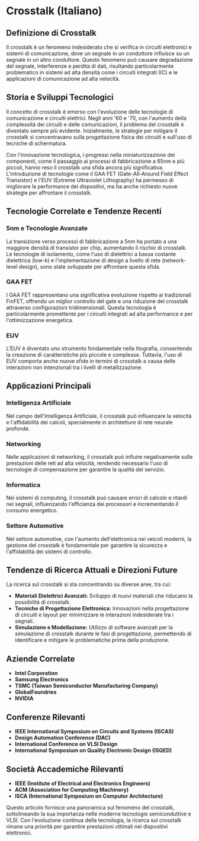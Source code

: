 # Crosstalk (Italiano)

## Definizione di Crosstalk
Il crosstalk è un fenomeno indesiderato che si verifica in circuiti elettronici e sistemi di comunicazione, dove un segnale in un conduttore influisce su un segnale in un altro conduttore. Questo fenomeno può causare degradazione del segnale, interferenze e perdita di dati, risultando particolarmente problematico in sistemi ad alta densità come i circuiti integrati (IC) e le applicazioni di comunicazione ad alta velocità.

## Storia e Sviluppi Tecnologici
Il concetto di crosstalk è emerso con l'evoluzione delle tecnologie di comunicazione e circuiti elettrici. Negli anni '60 e '70, con l'aumento della complessità dei circuiti e delle comunicazioni, il problema del crosstalk è diventato sempre più evidente. Inizialmente, le strategie per mitigare il crosstalk si concentravano sulla progettazione fisica dei circuiti e sull'uso di tecniche di schermatura.

Con l'innovazione tecnologica, i progressi nella miniaturizzazione dei componenti, come il passaggio ai processi di fabbricazione a 65nm e più piccoli, hanno reso il crosstalk una sfida ancora più significativa. L'introduzione di tecnologie come il GAA FET (Gate-All-Around Field Effect Transistor) e l'EUV (Extreme Ultraviolet Lithography) ha permesso di migliorare la performance dei dispositivi, ma ha anche richiesto nuove strategie per affrontare il crosstalk.

## Tecnologie Correlate e Tendenze Recenti
### 5nm e Tecnologie Avanzate
La transizione verso processi di fabbricazione a 5nm ha portato a una maggiore densità di transistor per chip, aumentando il rischio di crosstalk. Le tecnologie di isolamento, come l'uso di dielettrici a bassa costante dielettrica (low-k) e l'implementazione di design a livello di rete (network-level design), sono state sviluppate per affrontare questa sfida.

### GAA FET
I GAA FET rappresentano una significativa evoluzione rispetto ai tradizionali FinFET, offrendo un miglior controllo del gate e una riduzione del crosstalk attraverso configurazioni tridimensionali. Questa tecnologia è particolarmente promettente per i circuiti integrati ad alta performance e per l'ottimizzazione energetica.

### EUV
L'EUV è diventato uno strumento fondamentale nella litografia, consentendo la creazione di caratteristiche più piccole e complesse. Tuttavia, l'uso di EUV comporta anche nuove sfide in termini di crosstalk a causa delle interazioni non intenzionali tra i livelli di metallizzazione.

## Applicazioni Principali
### Intelligenza Artificiale
Nel campo dell'Intelligenza Artificiale, il crosstalk può influenzare la velocità e l'affidabilità dei calcoli, specialmente in architetture di rete neurale profonde.

### Networking
Nelle applicazioni di networking, il crosstalk può influire negativamente sulle prestazioni delle reti ad alta velocità, rendendo necessario l'uso di tecnologie di compensazione per garantire la qualità del servizio.

### Informatica
Nei sistemi di computing, il crosstalk può causare errori di calcolo e ritardi nei segnali, influenzando l'efficienza dei processori e incrementando il consumo energetico.

### Settore Automotive
Nel settore automotive, con l'aumento dell'elettronica nei veicoli moderni, la gestione del crosstalk è fondamentale per garantire la sicurezza e l'affidabilità dei sistemi di controllo.

## Tendenze di Ricerca Attuali e Direzioni Future
La ricerca sul crosstalk si sta concentrando su diverse aree, tra cui:
- **Materiali Dielettrici Avanzati:** Sviluppo di nuovi materiali che riducano la possibilità di crosstalk.
- **Tecniche di Progettazione Elettronica:** Innovazioni nella progettazione di circuiti e layout per minimizzare le interazioni indesiderate tra i segnali.
- **Simulazione e Modellazione:** Utilizzo di software avanzati per la simulazione di crosstalk durante le fasi di progettazione, permettendo di identificare e mitigare le problematiche prima della produzione.

## Aziende Correlate
- **Intel Corporation**
- **Samsung Electronics**
- **TSMC (Taiwan Semiconductor Manufacturing Company)**
- **GlobalFoundries**
- **NVIDIA**

## Conferenze Rilevanti
- **IEEE International Symposium on Circuits and Systems (ISCAS)**
- **Design Automation Conference (DAC)**
- **International Conference on VLSI Design**
- **International Symposium on Quality Electronic Design (ISQED)**

## Società Accademiche Rilevanti
- **IEEE (Institute of Electrical and Electronics Engineers)**
- **ACM (Association for Computing Machinery)**
- **ISCA (International Symposium on Computer Architecture)**

Questo articolo fornisce una panoramica sul fenomeno del crosstalk, sottolineando la sua importanza nelle moderne tecnologie semiconduttive e VLSI. Con l'evoluzione continua della tecnologia, la ricerca sul crosstalk rimane una priorità per garantire prestazioni ottimali nei dispositivi elettronici.